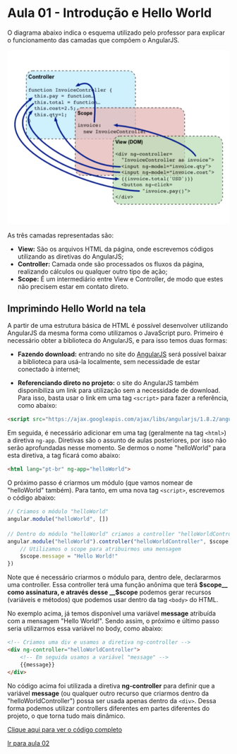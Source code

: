 # Aula 01 - Introdução e Hello World

O diagrama abaixo indica o esquema utilizado pelo professor para explicar o funcionamento das camadas que compõem o AngularJS.

![Controller Scope View](https://github.com/fergo8/angularjs_branas/blob/main/aula_01/controller_scope_view.png)

As três camadas representadas são:

* __View:__ São os arquivos HTML da página, onde escrevemos códigos utilizando as diretivas do AngularJS;
* __Controller:__ Camada onde são processados os fluxos da página, realizando cálculos ou qualquer outro tipo de ação;
* __Scope:__ É um intermediário entre View e Controller, de modo que estes não precisem estar em contato direto.

## Imprimindo Hello World na tela

A partir de uma estrutura básica de HTML é possível desenvolver utilizando AngularJS da mesma forma como utilizamos o JavaScript puro. Primeiro é necessário obter a biblioteca do AngularJS, e para isso temos duas formas:

* __Fazendo download:__ entrando no site do [AngularJS](https://angularjs.org) será possível baixar a biblioteca para usá-la localmente, sem necessidade de estar conectado à internet;

* __Referenciando direto no projeto:__ o site do AngularJS também disponibiliza um link para utilização sem a necessidade de download. Para isso, basta usar o link em uma tag `<script>` para fazer a referência, como abaixo:

```html
<script src="https://ajax.googleapis.com/ajax/libs/angularjs/1.8.2/angular.min.js"></script>
```

Em seguida, é necessário adicionar em uma tag (geralmente na tag `<html>`) a diretiva `ng-app`. Diretivas são o assunto de aulas posteriores, por isso não serão aprofundadas nesse momento. Se dermos o nome "helloWorld" para esta diretiva, a tag ficará como abaixo:

```html
<html lang="pt-br" ng-app="helloWorld">
```

O próximo passo é criarmos um módulo (que vamos nomear de "helloWorld" também). Para tanto, em uma nova tag `<script>`, escrevemos o código abaixo:

```javascript
// Criamos o módulo "helloWorld"
angular.module("helloWorld", [])

// Dentro do módulo "helloWorld" criamos a controller "helloWorldController"
angular.module("helloWorld").controller("helloWorldController", $scope => {
    // Utilizamos o scope para atribuirmos uma mensagem
    $scope.message = "Hello World!"
})
```

Note que é necessário criarmos o módulo para, dentro dele, declararmos uma controller. Essa controller terá uma função anônima que terá __$scope__ como assinatura, e através desse __$scope__ podemos gerar recursos (variáveis e métodos) que podemos usar dentro da tag `<body>` do HTML.

No exemplo acima, já temos disponível uma variável __message__ atribuída com a mensagem "Hello World!". Sendo assim, o próximo e último passo seria utilizarmos essa variável no body, como abaixo:

```html
<!-- Criamos uma div e usamos a diretiva ng-controller -->
<div ng-controller="helloWorldController">
    <!-- Em seguida usamos a variável "message" -->
    {{message}}
</div>
```

No código acima foi utilizada a diretiva __ng-controller__ para definir que a variável __message__ (ou qualquer outro recurso que criarmos dentro da "helloWorldController") possa ser usada apenas dentro da `<div>`. Dessa forma podemos utilizar controllers diferentes em partes diferentes do projeto, o que torna tudo mais dinâmico.

[Clique aqui para ver o código completo](https://github.com/fergo8/angularjs_branas/blob/main/aula_01/index.html)

[Ir para aula 02](https://github.com/fergo8/angularjs_branas/blob/main/aula_02/usando_diretivas_pt1.md)
